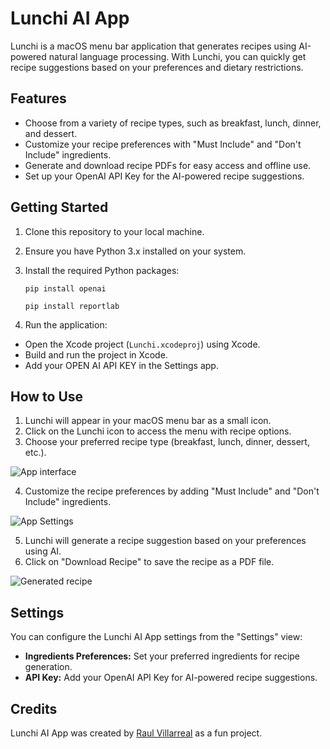 # Lunchi AI App

Lunchi is a macOS menu bar application that generates recipes using AI-powered natural language processing. With Lunchi, you can quickly get recipe suggestions based on your preferences and dietary restrictions.

## Features

- Choose from a variety of recipe types, such as breakfast, lunch, dinner, and dessert.
- Customize your recipe preferences with "Must Include" and "Don't Include" ingredients.
- Generate and download recipe PDFs for easy access and offline use.
- Set up your OpenAI API Key for the AI-powered recipe suggestions.

## Getting Started

1. Clone this repository to your local machine.

2. Ensure you have Python 3.x installed on your system.

3. Install the required Python packages:
   ```
   pip install openai
   ```
   ```
   pip install reportlab
   ```
   

4. Run the application:
- Open the Xcode project (`Lunchi.xcodeproj`) using Xcode.
- Build and run the project in Xcode.
- Add your OPEN AI API KEY in the Settings app.

## How to Use

1. Lunchi will appear in your macOS menu bar as a small icon.
2. Click on the Lunchi icon to access the menu with recipe options.
3. Choose your preferred recipe type (breakfast, lunch, dinner, dessert, etc.).

![App interface]([https://bl6pap003files.storage.live.com/y4mPbaPZSO0qCrb5oK9tag-V9K0M7tZxiSA3vS5Hht0c7Ur4utYLMOTXCDiGnoMSB869pu_pRLN2yZqCGiu9l_TskmQtAza-16m4D1bNQ_qKFCtBQ5kLB8AxU8wGzlf8KvkZq4KNo0YWH-Lb9R1YRICdXn1dShlmdXWdtahhggajCUCzA5Kg8vcvLIAcmI38WJTgevAObdzUietGNmye9vd7CMvypCFn0pHG3DaFUqhpaI?encodeFailures=1&width=300&height=358](https://bl6pap003files.storage.live.com/y4m7brdeEyhS-oHyeFsZvxlCcy5ld8U1j1GnnVVn7-g1PzfZOyg46E_W-KmW-MLd3Ay_mO2TcygoDiry2cjp1RcFjkDOvNvJHFgsbX7JqfRCrThXiswjRBJFBvYxipHCLSNjKT8oKcjFzYRYnJp-zK0P5tPkXUqX3MhCzHrFo-Fw8fL-G54HlskABSaXANuTjsgW9m9Tn80MEDyML8hyjEU6ObeVMJLwRg5LnCut6EeMEI?encodeFailures=1&width=300&height=358))

4. Customize the recipe preferences by adding "Must Include" and "Don't Include" ingredients.

![App Settings]([https://bl6pap003files.storage.live.com/y4mUrEMXof8KHFjxohI5_qzA1LnIKJkZQZh0N7dBXGJU6jaNE3gbWaBoCm_IbHgQuZQ-N9A6YW33nQuwP7pcoOiH20mz3fn-n9x_550c0dksVCw8yiqbeDIF2WfUS75qM8D6IyZg-sPtyyCVQGzKNPdI16VxXKj35KLxt0EAa0_0FqXOlR1lWkYbv3l8eOmwih-8iPHDQBj3ydV9TCG03O8v3awda0a0nMC1cMS3sycx7M?encodeFailures=1&width=488&height=359](https://bl6pap003files.storage.live.com/y4mxoRX43Re3ryI5TBrBrMqqxuBzJCsjxQn5nbaHvGh-vJP9G6Zs2dQs1cUb7n8iTGFwV2js7TZC4mthXNk4gZqZP8Y4PUhfmQLCpyJvY_WhPidZBK452NzeveHv3YJrrfX6X5GSD6bN115IpMFci190I56zsmArFu1NN7g3uAoa_Mp9ZShJMcChsA4vJj-nQLHzS6aSPYKLavNO2JRtkoj_-25zU1WLgwe-oS7QDmlVEc?encodeFailures=1&width=488&height=359))

5. Lunchi will generate a recipe suggestion based on your preferences using AI.
6. Click on "Download Recipe" to save the recipe as a PDF file.

![Generated recipe]([https://bl6pap003files.storage.live.com/y4mQ8TRhuA2LCcxslfhzBvqoLGvIJ1ZcAlYbkrj_HNr95qN660foB5FLKhis4oXhiQ5Fxas0DkNAY3AeiySk-INwrtLsel_IIlZw9BQj6Mul-ZTeTgKa-HiLJ9J04ScR9RfAMrkbG_k_8n9dvLHUkFwIVNlSy2xuIy7oJjvgkSTbR5d0KOvDjbTh2HGsu09a8emb7G-CmiLBQf0bIp5tjxxwTaWoV90TydjOtgUuNjbzMY?encodeFailures=1&width=868&height=789](https://bl6pap003files.storage.live.com/y4mX5_IvVntHbB58HIV-tbWGZFXlBdMImsnn14y9A3LwW71wMzUWjSXMhYXV7CHOtkqhS0-gT4IZEYUnR67nK6svaIi7YeUJdlil_YaUlRHMo5SD9TJqFW6VozzNpDNtJ9fsSms_d8JByK6Ic-pLHGQez0mvwBfvNMH7KfmleLcdv8EKGtoBRaRPwzqSMqa9BfTOBF0En4gP6S6QPaWYYBlJ2dbmyIl1LS8Xz-XhH7_TFI?encodeFailures=1&width=868&height=789))

## Settings

You can configure the Lunchi AI App settings from the "Settings" view:
- **Ingredients Preferences:** Set your preferred ingredients for recipe generation.
- **API Key:** Add your OpenAI API Key for AI-powered recipe suggestions.


## Credits

Lunchi AI App was created by [Raul Villarreal](https://www.linkedin.com/in/raulvillarreals/) as a fun project.


